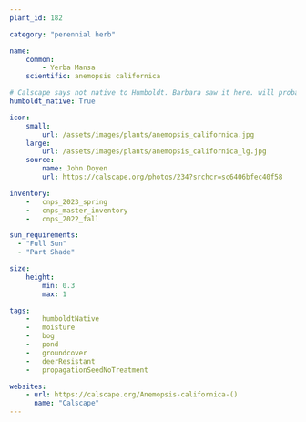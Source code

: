 ```yaml
---
plant_id: 182 

category: "perennial herb"

name: 
    common: 
        - Yerba Mansa 
    scientific: anemopsis californica 

# Calscape says not native to Humboldt. Barbara saw it here. will probably change it to adhere to calscape later
humboldt_native: True

icon: 
    small: 
        url: /assets/images/plants/anemopsis_californica.jpg 
    large: 
        url: /assets/images/plants/anemopsis_californica_lg.jpg 
    source: 
        name: John Doyen 
        url: https://calscape.org/photos/234?srchcr=sc6406bfec40f58 

inventory: 
    -   cnps_2023_spring
    -   cnps_master_inventory
    -   cnps_2022_fall

sun_requirements:
  - "Full Sun"
  - "Part Shade"

size:
    height: 
        min: 0.3
        max: 1

tags:  
    -   humboldtNative
    -   moisture
    -   bog
    -   pond
    -   groundcover
    -   deerResistant
    -   propagationSeedNoTreatment

websites:
    - url: https://calscape.org/Anemopsis-californica-() 
      name: "Calscape"
---
```


